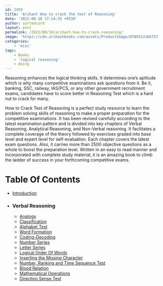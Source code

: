 ```yaml
---
id: 2459
title: 'Arihant How to crack the test of Reasoning'
date: '2022-08-10 17:14:35 +0530'
author: sortedcord
layout: post
permalink: /2022/08/10/arihant-how-to-crack-reasoning/
image: 'https://cdn.arihantbooks.com/assets/ProductImage/9789313166757.jpg'
categories:
    - 'misc'
tags:
    - Books
    - 'logical reasoning'
    - doing
---
```


Reasoning enhances the logical thinking skills. It determines one’s aptitude which is why many competitive examinations ask questions from it. Be it, banking, SSC, railway, IAS/PCS, or any other government recruitment exams, candidates have to score better in Reasoning Test which is a hard nut to crack for many.

How to Crack Test of Reasoning is a perfect study resource to learn the problem solving skills of reasoning to make a proper preparation for the competitive examinations. It has been revised carefully according to the latest examination pattern and is divided into key chapters of Verbal Reasoning, Analytical Reasoning, and Non-Verbal reasoning. It facilitates a complete coverage of the theory followed by exercises graded into base level and expert level for self-evaluation. Each chapter covers the latest exam questions. Also, it carries more than 2500 objective questions as a whole to boost the preparation level. Written in an easy to read manner and incorporated with complete study material, it is an amazing book to climb the ladder of success in your forthcoming competitive exams.

# Table Of Contents

- [Introduction](https://drive.google.com/uc?export=download&id=141yr6VCh4UnNkPVO-gethhwDtYbFvIwO)
- ### Verbal Reasoning
    * [Analogy](https://drive.google.com/uc?export=download&id=146Lia_N6_xsP20lNne0KQtZabPkclLnU)
    * [Classification](https://drive.google.com/uc?export=download&id=17KsmLkZ8TDfbfXle59H9AxsxuektnmFg)
    * [Alphabet Test](https://drive.google.com/uc?export=download&id=17stenX2nbwd0SfvlK8XqxsA2QNvfCxQ2)
    * [Word Formation](https://drive.google.com/uc?export=download&id=17v5MYowZEaTC9kxnAD4mgeTSK7jFOBVb)
    * [Coding-Decoding](https://drive.google.com/uc?export=download&id=18BRB-tAlCieKsfNSJnznnxv15soNW5YJ)
    * [Number Series](https://drive.google.com/uc?export=download&id=18H_gkGy_bx7u1D7R8OThij-ZLDEGtPsl)
    * [Letter Series](https://drive.google.com/uc?export=download&id=18M9M4I_WZzmbPAcbfwXYz1fAjrUu56O8)
    * [Logical Order Of Words](https://drive.google.com/uc?export=download&id=18MJu0584i15xb21HqtbAQg_nEMOLke8-)
    * [Inserting the Missing Character]()
    * [Number, Ranking and Time Sequence Test]()
    * [Blood Relation]()
    * [Mathematical Operations]()
    * [Direction Sense Test]()
